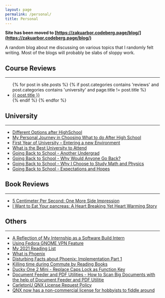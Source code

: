 ```yaml
---
layout: page
permalink: /personal/
title: Personal
---
```


**Site has been moved to [https://zakuarbor.codeberg.page/blog/](https://zakuarbor.codeberg.page/blog/)**

A random blog about me discussing on various topics that I randomly felt writing. Most of the blogs will probably be slabs of sloppy work.

## Course Reviews

---

<a name = "courses"/>
<ul>
{% for post in site.posts %}                                                  
{% if post.categories contains 'reviews' and post.categories contains 'university' and page.title != post.title %}
<!--<li><a href = "..{{ post.url }}">{{ post.title }}</a></li>                  -->
<li><a href = '..{{post.url}}'>{{ post.title }}</a></li>
{% endif %}                                                                 
{% endfor %}  
</ul>


## University

---
* [Different Options after HighSchool](../different-options-after-highschool/)
* [My Personal Journey in Choosing What to do After High School](../my-personal-journey-in-choosing-what-to-do-after-high-school/)
* [First Year of University – Entering a new Environment](../departure-entering-a-new-environment/)
* [What is the Best University to Attend](../what-is-the-best-university-to-attend/)
* [Going Back to School - Another Undergrad](../going-back-to-school-1/)
* [Going Back to School - Why Would Anyone Go Back?](../going-back-to-school-2/)
* [Going Back to School - Why I Choose to Study Math and Physics](../going-back-to-school-3/)
* [Going Back to School - Expectations and Hopes](../going-back-to-school-4/)


## Book Reviews

---

* [5 Centimeter Per Second: One More Side Impression](../5-centimeter-per-second-one-more-side/)
* [I Want to Eat Your pancreas: A Heart Breaking Yet Heart Warming Story](../i-want-to-eat-your-pancreas-a-heart-breaking-yet-heart-warming-story/)


## Others

---

* [A Reflection of My Internship as a Software Build Intern](../internship-reflection/)
* [Using Fedora GNOME VPN Feature](../fedora-vpn-gnome/)
* [My 2021 Reading List](../books-i-read-2021/)
* [What is Phoenix](../what-is-phoenix/)
* [Disturbing Facts about Phoenix: Implementation Part 1](../disturbing-facts-about-phoenix-implementation-part-1/)
* [Killing time during Commute by Reading Books](../kill-time-by-reading-during-commute/)
* [Ducky One 2 Mini - Replace Caps Lock as Function Key](../duckyone-mini-keyboard/)
* [Document Feeder and PDF Utilities - How to Scan Big Documents with the help of Document Feeder and PDF Utilitie](../scan-automation/)
* [CarletonU QNX License Request Policy](../carletonu-qnx-license/)
* [QNX now has a non-commercial license for hobbyists to fiddle around](../qnx-non-commercial/)
